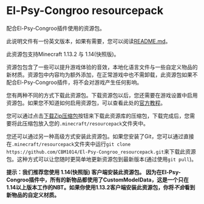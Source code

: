 # El-Psy-Congroo resourcepack
配合El-Psy-Congroo插件使用的资源包。

此说明文件有一份英文版本，如果有需要，您可以阅读[README.md](https://github.com/CBM1014/El-Psy-Congroo_resourcepack/blob/master/README_ZH_CN.md)。

此资源包支持Minecraft 1.13.2 与 1.14(快照版)。

资源包包含了一些可以提升游戏体验的音效，本地化语言文件与一些自定义物品的新材质。资源包中内容均为额外添加，在正常游戏中也不需卸载，此资源包如果不配合El-Psy-Congroo插件，将不会对游戏产生任何影响。

您有两种不同的方式下载此资源包。下载资源包以后，您还需要在游戏设置中启用资源包。如果您不知道如何启用资源包，可以查看此处的[官方教程](https://minecraft-zh.gamepedia.com/%E6%95%99%E7%A8%8B/%E5%8A%A0%E8%BD%BD%E8%B5%84%E6%BA%90%E5%8C%85)。

您可以通过点击[下载Zip压缩包](https://github.com/CBM1014/El-Psy-Congroo_resourcepack/archive/master.zip)按钮来下载此资源库的压缩包，下载完成后，您需要将此压缩包放入您的`.minecraft/resourcepack`文件夹中。

您还可以通过另一种高级方式安装此资源包。如果您安装了Git，您可以通过直接在`.minecraft/resourcepack`文件夹中运行`git clone https://github.com/CBM1014/El-Psy-Congroo_resourcepack.git`来下载此资源包。这种方式可以让您随时更简单地更新资源包到最新版本(通过使用`git pull`)。

**提示：我们推荐您使用 1.14(快照版) 客户端安装此资源包。 因为在El-Psy-Congroo插件中，所有的新物品都使用了CustomModelData，这是一个只在1.14以上版本工作的NBT。如果你使用1.13.2客户端安装此资源包，你将*不会*看到新物品的自定义材质。**